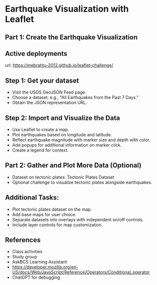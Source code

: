 # Earthquake Visualization with Leaflet

## Part 1: Create the Earthquake Visualization

## Active deployments
  url: https://mebrahtu-2012.github.io/leaflet-challenge/

  
## Step 1: Get your dataset
  - Visit the USGS GeoJSON Feed page.
  - Choose a dataset, e.g., "All Earthquakes from the Past 7 Days."
  - Obtain the JSON representation URL.

## Step 2: Import and Visualize the Data
  - Use Leaflet to create a map.
  - Plot earthquakes based on longitude and latitude.
  - Reflect earthquake magnitude with marker size and depth with color.
  - Add popups for additional information on marker click.
  - Create a legend for context.


## Part 2: Gather and Plot More Data (Optional)
  - Dataset on tectonic plates: Tectonic Plates Dataset
  - Optional challenge to visualize tectonic plates alongside earthquakes.
 ## Additional Tasks:
  - Plot tectonic plates dataset on the map.
  - Add base maps for user choice.
  - Separate datasets into overlays with independent on/off controls.
  - Include layer controls for map customization.


## References
  - Class activities
  - Study group
  - AskBCS Learning Assistant
  - https://developer.mozilla.org/en-US/docs/Web/JavaScript/Reference/Operators/Conditional_operator
  - ChatGPT for debugging

